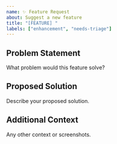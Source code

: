 ```yaml
---
name: ✨ Feature Request
about: Suggest a new feature
title: "[FEATURE] "
labels: ["enhancement", "needs-triage"]
---
```


## Problem Statement
What problem would this feature solve?

## Proposed Solution
Describe your proposed solution.

## Additional Context
Any other context or screenshots.
